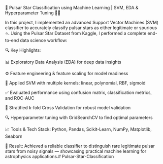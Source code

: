 🚀 Pulsar Star Classification using Machine Learning | SVM, EDA & Hyperparameter Tuning 🌌✨

In this project, I implemented an advanced Support Vector Machines (SVM) classifier to accurately classify pulsar stars as either legitimate or spurious ⭐. Using the Pulsar Star Dataset from Kaggle, I performed a complete end-to-end data science workflow:

🔍 Key Highlights:

📊 Exploratory Data Analysis (EDA) for deep data insights

⚙️ Feature engineering & feature scaling for model readiness

🔬 Applied SVM with multiple kernels: linear, polynomial, RBF, sigmoid

✅ Evaluated performance using confusion matrix, classification metrics, and ROC-AUC

🔄 Stratified k-fold Cross Validation for robust model validation

🔍 Hyperparameter tuning with GridSearchCV to find optimal parameters

📈 Tools & Tech Stack: Python, Pandas, Scikit-Learn, NumPy, Matplotlib, Seaborn

🎯 Result: Achieved a reliable classifier to distinguish rare legitimate pulsar stars from noisy signals — showcasing practical machine learning for astrophysics applications.# Pulsar-Star-Classification
